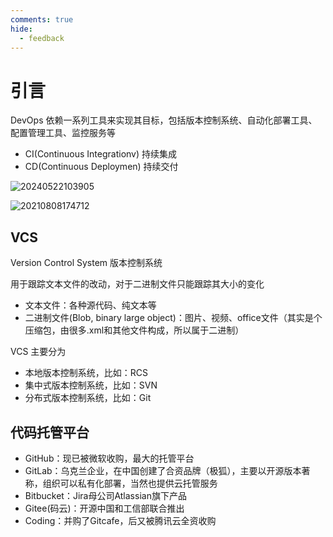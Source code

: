 ```yaml
---
comments: true
hide:
  - feedback
---
```


# 引言

DevOps 依赖一系列工具来实现其目标，包括版本控制系统、自动化部署工具、配置管理工具、监控服务等

- CI(Continuous Integrationv) 持续集成
- CD(Continuous Deploymen) 持续交付

![20240522103905](https://image.zuoright.com/20240522103905.png)

![20210808174712](http://image.zuoright.com/20210808174712.png)

## VCS

Version Control System 版本控制系统

用于跟踪文本文件的改动，对于二进制文件只能跟踪其大小的变化

- 文本文件：各种源代码、纯文本等
- 二进制文件(Blob, binary large object)：图片、视频、office文件（其实是个压缩包，由很多.xml和其他文件构成，所以属于二进制）

VCS 主要分为

- 本地版本控制系统，比如：RCS
- 集中式版本控制系统，比如：SVN
- 分布式版本控制系统，比如：Git

## 代码托管平台

- GitHub：现已被微软收购，最大的托管平台
- GitLab：乌克兰企业，在中国创建了合资品牌（极狐），主要以开源版本著称，组织可以私有化部署，当然也提供云托管服务
- Bitbucket：Jira母公司Atlassian旗下产品
- Gitee(码云)：开源中国和工信部联合推出
- Coding：并购了Gitcafe，后又被腾讯云全资收购

